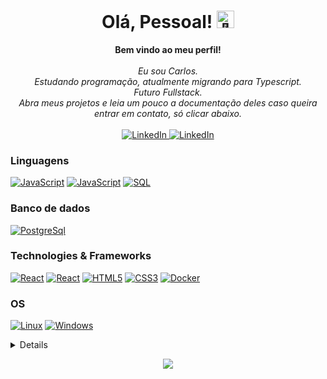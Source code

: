 <h1 align="center">Olá, Pessoal! <img src="https://github.com/wervlad/wervlad/assets/24524555/766d336d-b87d-44ba-807c-c51de2bc6b4d" width="28px" alt="👋"></h1>

<p align="center">
    <b>Bem vindo ao meu perfil!</b><br><br>
    <i>
        Eu sou Carlos.<br>
        Estudando programação, atualmente migrando para Typescript.<br>
        Futuro Fullstack.<br>
        Abra meus projetos e leia um pouco a documentação deles caso queira entrar em contato, só clicar abaixo.<br>
    </i><br>
    <a href="https://www.linkedin.com/in/ccarlossilv">
        <img src="https://img.shields.io/badge/linkedin-blue?style=flat-&logo=linkedin" alt="LinkedIn">
    </a>
    <a href="https://www.linkedin.com/in/ccarlossilv">
        <img src="https://img.shields.io/badge/gmail-white?style=for-the-badge-&logo=gmail" alt="LinkedIn">
    </a>
</p>

### Linguagens
[![JavaScript](https://img.shields.io/badge/javascript-black?style=for-the-badge&logo=javascript)](https://github.com/carloosf)
[![JavaScript](https://img.shields.io/badge/python-black?style=for-the-badge&logo=python)](https://github.com/carloosf)
[![SQL](https://img.shields.io/badge/sql-black?style=for-the-badge&logo=mysql)](https://github.com/carloosf)

### Banco de dados
[![PostgreSql](https://img.shields.io/badge/mysql-black?style=for-the-badge&logo=postgresql)](https://github.com/carloosf)

### Technologies & Frameworks
[![React](https://img.shields.io/badge/react-black?style=for-the-badge&logo=react)](https://github.com/carloosf)
[![React](https://img.shields.io/badge/nextjs-black?style=for-the-badge&logo=next)](https://github.com/carloosf)
[![HTML5](https://img.shields.io/badge/html5-black?style=for-the-badge&logo=html5)](https://hub.docker.com/u/carloosf)
[![CSS3](https://img.shields.io/badge/css3-black?style=for-the-badge&logo=css3)](https://hub.docker.com/u/carloosf)
[![Docker](https://img.shields.io/badge/docker-black?style=for-the-badge&logo=docker)](https://hub.docker.com/u/carloosf)

### OS
[![Linux](https://img.shields.io/badge/linux-black?style=for-the-badge&logo=Linux)](https://github.com/carloosf)
[![Windows](https://img.shields.io/badge/Windows-black?style=for-the-badge&logo=Windows)](https://github.com/carloosf)

<details>
<p align="center">
  <a href="https://github.com/carloosf">
    <img src="http://github-profile-summary-cards.vercel.app/api/cards/profile-details?username=carloosf&theme=transparent" />
  </a>
  <a href="https://github.com/carloosf">
    <img src="https://github-readme-streak-stats.herokuapp.com/?user=carloosf&hide_border=true&card_width=338&theme=transparent" />
  </a>
  <a href="https://github.com/carloosf">
    <img src="http://github-profile-summary-cards.vercel.app/api/cards/stats?username=carloosf&theme=transparent" />
  </a>
  <a href="https://github.com/carloosf">
    <img src="https://github-readme-stats.vercel.app/api/top-langs/?username=carloosf&langs_count=10&exclude_repo=&hide=jupyter%20notebook,vim%20script,cmake,makefile,batchfile,emacs%20lisp,css,html&layout=default&card_width=699&hide_border=true&theme=transparent" />
  </a>
</p>
</details>

<p align="center">
  <a href="https://github.com/carloosf">
    <img src="https://komarev.com/ghpvc/?username=carloosf&color=blue&style=flat)" />
  </a>
</p>
<!--

- 🔭 I’m currently working on ...
- 🌱 I’m currently learning ...
- 👯 I’m looking to collaborate on ...
- 🤔 I’m looking for help with ...
- 💬 Ask me about ...
- 📫 How to reach me: ...
- 😄 Pronouns: ...
- ⚡ Fun fact: ...
-->
